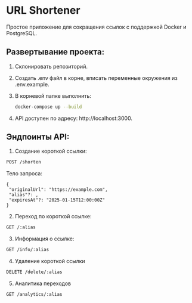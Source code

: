 # URL Shortener

Простое приложение для сокращения ссылок с поддержкой Docker и PostgreSQL.

## Развертывание проекта:

1. Склонировать репозиторий.

2. Создать .env файл в корне, вписать переменные окружения из .env.example.

3. В корневой папке выполнить:

   ```bash
   docker-compose up --build
   ```

4. API доступен по адресу: http://localhost:3000.

## Эндпоинты API:

   1. Создание короткой ссылки:

   ```bash
   POST /shorten
   ```
   Тело запроса:
   ```
   {
    "originalUrl": "https://example.com",
    "alias"?: ,
    "expiresAt"?: "2025-01-15T12:00:00Z" 
   }
   ```

   2. Переход по короткой ссылке:

   ```bash
   GET /:alias
   ```

   3. Информация о ссылке:

   ```bash
   GET /info/:alias
   ```

   4. Удаление короткой ссылки

   ```bash
   DELETE /delete/:alias
   ```

   5. Аналитика переходов

   ```bash
   GET /analytics/:alias
   ```
